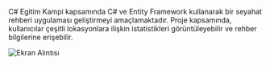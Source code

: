 C# Egitim Kampi kapsamında C# ve Entity Framework kullanarak bir seyahat rehberi uygulaması geliştirmeyi amaçlamaktadır.
Proje kapsamında, kullanıcılar çeşitli lokasyonlara ilişkin istatistikleri görüntüleyebilir ve rehber bilgilerine erişebilir.

![Ekran Alıntısı](https://github.com/user-attachments/assets/be72ceab-5a02-4717-841f-778ed50cc24e)
